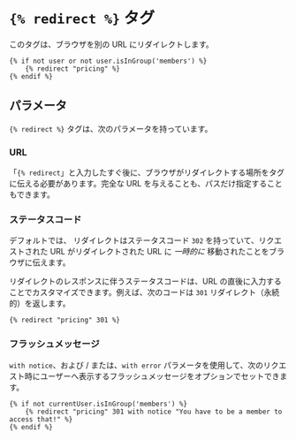 # `{% redirect %}` タグ

このタグは、ブラウザを別の URL にリダイレクトします。

```twig
{% if not user or not user.isInGroup('members') %}
    {% redirect "pricing" %}
{% endif %}
```

## パラメータ

`{% redirect %}` タグは、次のパラメータを持っています。

### URL

「`{% redirect`」と入力したすぐ後に、ブラウザがリダイレクトする場所をタグに伝える必要があります。完全な URL を与えることも、パスだけ指定することもできます。

### ステータスコード

デフォルトでは、 リダイレクトはステータスコード `302` を持っていて、リクエストされた URL がリダイレクトされた URL に _一時的に_ 移動されたことをブラウザに伝えます。

リダイレクトのレスポンスに伴うステータスコードは、URL の直後に入力することでカスタマイズできます。例えば、次のコードは `301` リダイレクト（永続的）を返します。

```twig
{% redirect "pricing" 301 %}
```

### フラッシュメッセージ

`with notice`、および / または、`with error` パラメータを使用して、次のリクエスト時にユーザーへ表示するフラッシュメッセージをオプションでセットできます。

```twig
{% if not currentUser.isInGroup('members') %}
    {% redirect "pricing" 301 with notice "You have to be a member to access that!" %}
{% endif %}
```
